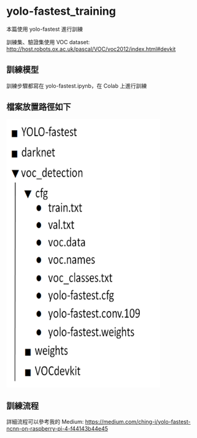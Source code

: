 # yolo-fastest_training
本篇使用 yolo-fastest 進行訓練

訓練集、驗證集使用 VOC dataset: http://host.robots.ox.ac.uk/pascal/VOC/voc2012/index.html#devkit

## 訓練模型
訓練步驟都寫在 yolo-fastest.ipynb，在 Colab 上進行訓練

## 檔案放置路徑如下
<img width="400" height="700" src="https://github.com/chingi071/yolo-fastest_training/blob/main/README_pix/image1.png"/></div>

## 訓練流程
詳細流程可以參考我的 Medium: https://medium.com/ching-i/yolo-fastest-ncnn-on-raspberry-pi-4-f44143b44e45
